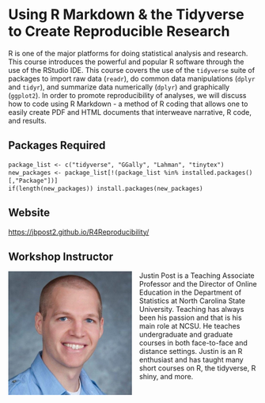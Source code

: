 # Using R Markdown & the Tidyverse to Create Reproducible Research

R is one of the major platforms for doing statistical analysis and research.  This course introduces the powerful and popular R software through the use of the RStudio IDE.  This course covers the use of the `tidyverse` suite of packages to import raw data (`readr`), do common data manipulations (`dplyr` and `tidyr`), and summarize data numerically (`dplyr`) and graphically (`ggplot2`).  In order to promote reproducibility of analyses, we will discuss how to code using R Markdown - a method of R coding that allows one to easily create PDF and HTML documents that interweave narrative, R code, and results.  

## Packages Required

```
package_list <- c("tidyverse", "GGally", "Lahman", "tinytex")
new_packages <- package_list[!(package_list %in% installed.packages()[,"Package"])]
if(length(new_packages)) install.packages(new_packages)
```

## Website

<https://jbpost2.github.io/R4Reproducibility/>

## Workshop Instructor

<p><img src = "img/justin_post.jpg" alt = "Justin Post's face from 10 years ago" style = "float:left; width:250px;margin-right:15px"> Justin Post is a Teaching Associate Professor and the Director of Online Education in the Department of Statistics at North Carolina State University. Teaching has always been his passion and that is his main role at NCSU. He teaches undergraduate and graduate courses in both face-to-face and distance settings.  Justin is an R enthusiast and has taught many short courses on R, the tidyverse, R shiny, and more.</p>

